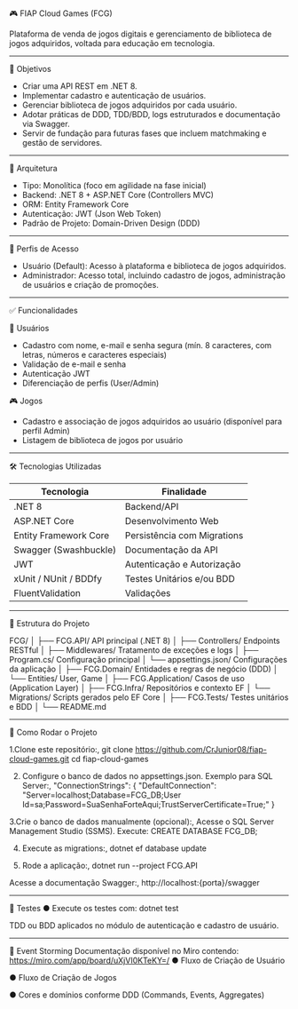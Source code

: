 🎮 FIAP Cloud Games (FCG)

Plataforma de venda de jogos digitais e gerenciamento de biblioteca de jogos adquiridos, voltada para educação em tecnologia. 

---

📌 Objetivos

- Criar uma API REST em .NET 8.
- Implementar cadastro e autenticação de usuários.
- Gerenciar biblioteca de jogos adquiridos por cada usuário.
- Adotar práticas de DDD, TDD/BDD, logs estruturados e documentação via Swagger.
- Servir de fundação para futuras fases que incluem matchmaking e gestão de servidores.

---

🧱 Arquitetura

- Tipo: Monolítica (foco em agilidade na fase inicial)
- Backend: .NET 8 + ASP.NET Core (Controllers MVC)
- ORM: Entity Framework Core
- Autenticação: JWT (Json Web Token)
- Padrão de Projeto: Domain-Driven Design (DDD)

---

🔐 Perfis de Acesso

- Usuário (Default): Acesso à plataforma e biblioteca de jogos adquiridos.
- Administrador: Acesso total, incluindo cadastro de jogos, administração de usuários e criação de promoções.

---

✅ Funcionalidades

👥 Usuários
- Cadastro com nome, e-mail e senha segura (mín. 8 caracteres, com letras, números e caracteres especiais)
- Validação de e-mail e senha
- Autenticação JWT
- Diferenciação de perfis (User/Admin)

🎮 Jogos
- Cadastro e associação de jogos adquiridos ao usuário (disponível para perfil Admin)
- Listagem de biblioteca de jogos por usuário

---

🛠️ Tecnologias Utilizadas

| Tecnologia                           | Finalidade                                 |
|-------------------------------------|-------------------------------------------|
| .NET 8                                | Backend/API                              |
| ASP.NET Core                   | Desenvolvimento Web               |
| Entity Framework Core      | Persistência com Migrations      |
| Swagger (Swashbuckle)    | Documentação da API               |
| JWT                                   | Autenticação e Autorização        |
| xUnit / NUnit / BDDfy         | Testes Unitários e/ou BDD         |
| FluentValidation                 | Validações                                  |


---

📁 Estrutura do Projeto

FCG/
│
├── FCG.API/ API principal (.NET 8)
│ ├── Controllers/ Endpoints RESTful
│ ├── Middlewares/ Tratamento de exceções e logs
│ ├── Program.cs/ Configuração principal
│ └── appsettings.json/ Configurações da aplicação
│
├── FCG.Domain/ Entidades e regras de negócio (DDD)
│ └── Entities/ User, Game
│
├── FCG.Application/ Casos de uso (Application Layer)
│
├── FCG.Infra/ Repositórios e contexto EF
│ └── Migrations/ Scripts gerados pelo EF Core
│
├── FCG.Tests/ Testes unitários e BDD
│
└── README.md 

---

🔧 Como Rodar o Projeto

1.Clone este repositório:,
git clone https://github.com/CrJunior08/fiap-cloud-games.git
cd fiap-cloud-games
 
2. Configure o banco de dados no appsettings.json. Exemplo para SQL Server:,
"ConnectionStrings": {
  "DefaultConnection": "Server=localhost;Database=FCG_DB;User Id=sa;Password=SuaSenhaForteAqui;TrustServerCertificate=True;"
}

3.Crie o banco de dados manualmente (opcional):,
Acesse o SQL Server Management Studio (SSMS).
Execute:
CREATE DATABASE FCG_DB;

4. Execute as migrations:,
dotnet ef database update

5. Rode a aplicação:,
dotnet run --project FCG.API

Acesse a documentação Swagger:,
http://localhost:{porta}/swagger

---
🧪 Testes
●	Execute os testes com:
dotnet test

TDD ou BDD aplicados no módulo de autenticação e cadastro de usuário.

---

🧠 Event Storming
Documentação disponível no Miro contendo: https://miro.com/app/board/uXjVI0KTeKY=/
●	Fluxo de Criação de Usuário

●	Fluxo de Criação de Jogos

●	Cores e domínios conforme DDD (Commands, Events, Aggregates)
